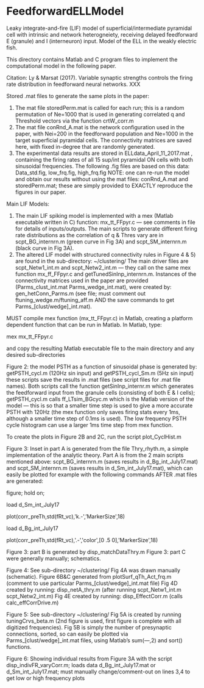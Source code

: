 # FeedforwardELLModel
Leaky integrate-and-fire (LIF) model of superficial/intermediate pyramidal cell with intrinsic and network heterogneiety, receiving delayed feedforward E (granule) and I (interneuron) input. 
Model of the ELL in the weakly electric fish.

This directory contains Matlab and C program files to implement the computational model in the following paper.

Citation: Ly & Marsat (2017). Variable synaptic strengths controls the firing rate distribution in feedforward neural networks.  XXX

Stored .mat files to generate the same plots in the paper:
1) The mat file storedPerm.mat is called for each run; this is a random permutation of Ne=1000 that is used in generating correlated q and Threshold vectors via the function crtW_corr.m 
2) The mat file conRnd_A.mat is the network configuration used in the paper, with Nei=200 in the feedforward population and Ne=1000 in the target superficial pyramidal cells.  The connectivity matrices are saved here, with fixed in-degree that are randomly generated.
3) The experimental data results are stored in ELLdata_April_11_2017.mat , containing the firing rates of all 15 sup/int pyramidal ON cells with both sinusoidal frequencies.  The following .fig files are based on this data: Data_std.fig, low_frq.fig, high_frq.fig 
NOTE: one can re-run the model and obtain our results without using the mat files: conRnd_A.mat and storedPerm.mat; these are simply provided to EXACTLY reproduce the figures in our paper.

Main LIF Models: 
1) The main LIF spiking model is implemented with a mex (Matlab executable written in C) function: mx_tt_FFpyr.c — see comments in file for details of inputs/outputs.  The main scripts to generate different firing rate distributions as the correlation of q & Thres vary are in scpt_BG_internrn.m (green curve in Fig 3A) and scpt_SM_internrn.m (black curve in Fig 3A).  
2) The altered LIF model with structured connectivity rules in Figure 4 & 5) are found in the sub-directory: ~/clustering/ 
The main driver files are scpt_Netw1_int.m and scpt_Netw2_int.m — they call on the same mex function mx_ff_FFpyr.c and getTunedSinInp_internrn.m.   Instances of the connectivity matrices used in the paper are provided (Parms_clust_int.mat Parms_wedge_int.mat), were created by: gen_hetConn_Parms.m (see file; must comment out ftuning_wedge.m/ftuning_aff.m AND the save commands to get Parms_[clust/wedge]_int.mat).

MUST compile mex function (mx_tt_FFpyr.c) in Matlab, creating a platform dependent function that can be run in Matlab. In Matlab, type: 

mex mx_tt_FFpyr.c

and copy the resulting Matlab executable file to the main directory and any desired sub-directories

Figure 2: the model PSTH as a function of sinusoidal phase is generated by: getPSTH_cycl.m (120Hz sin input)  and getPSTH_cycl_Sm.m (5Hz sin input) these scripts save the results in .mat files (see script files for .mat file names).
Both scripts call the function getSinInp_internr.m which generates the feedforward input from the granule cells (consisting of both E & I cells); getPSTH_cycl.m calls ff_LTsim_BGcyc.m which is the Matlab version of the model — this is so that a smaller time step is used to give a more accurate PSTH with 120Hz (the mex function only saves firing stats every 1ms, although a smaller time step of 0.1ms is used).  The low frequency PSTH cycle histogram can use a larger 1ms time step from mex function.

To create the plots in Figure 2B and 2C, run the script plot_CyclHist.m 

Figure 3: Inset in part A is generated from the file Thry_rhyth.m, a simple implementation of the analytic theory.  Part A is from the 2 main scripts mentioned above: scpt_BG_internrn.m (saves results in d_Bg_int_July17.mat) and scpt_SM_internrn.m (saves results in d_Sm_int_July17.mat), 
which can easily be plotted for example with the following commands AFTER .mat files are generated:

figure; hold on;

load d_Sm_int_July17

plot(corr_preTh,std(fRt_vc),'k.-',’MarkerSize',18)

load d_Bg_int_July17

plot(corr_preTh,std(fRt_vc),'.-','color',[0 .5 0],'MarkerSize',18)

Figure 3: part B is generated by disp_matchDataThry.m
Figure 3: part C were generally manually; schematics.  

Figure 4: See sub-directory ~/clustering/ 
Fig 4A was drawn manually (schematic).  Figure 6B&C generated from plotSurf_qTh_Act_frq.m (comment to use particular Parms_[clust/wedge]_int.mat file)
Fig 4D created by running: disp_netA_thry.m (after running scpt_Netw1_int.m scpt_Netw2_int.m)
Fig 4E created by running: disp_EffectCorr.m (calls calc_effCorrDrive.m)

Figure 5: See sub-directory ~/clustering/ 
Fig 5A is created by running tuningCrvs_beta.m (2nd figure is used, first figure is complete with all digitized frequencies).
Fig 5B is simply the number of presynaptic connections, sorted, so can easily be plotted via Parms_[clust/wedge]_int.mat files, using Matlab’s sum(—,2) and sort() functions.

Figure 6: Showing individual results from Figure 3A with the script disp_indivFR_varyCorr.m; loads data d_Bg_int_July17.mat or d_Sm_int_July17.mat; must 
manually change/comment-out on lines 3,4 to get low or high frequency plots
